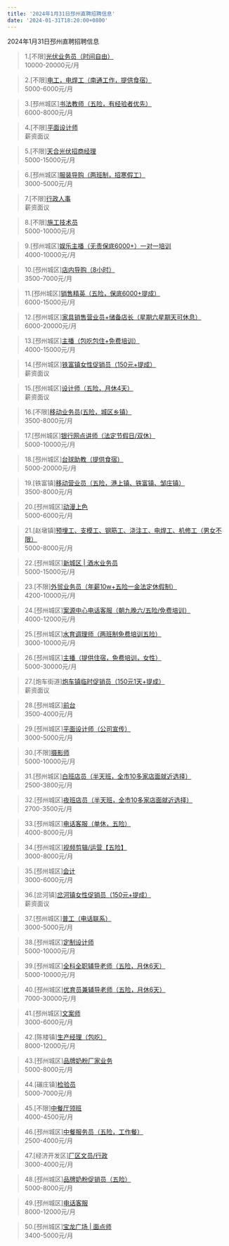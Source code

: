 ```yaml
---
title: '2024年1月31日邳州直聘招聘信息'
date: '2024-01-31T18:20:00+0800'
---
```

2024年1月31日邳州直聘招聘信息
<!--more-->
>1.[不限][光伏业务员（时间自由）](https://www.pizhouzhipin.com/job/26393)<br>
>10000-20000元/月

>2.[不限][电工，电焊工（南通工作，提供食宿）](https://www.pizhouzhipin.com/job/33180)<br>
>5000-6000元/月

>3.[邳州城区][书法教师（五险，有经验者优先）](https://www.pizhouzhipin.com/job/33241)<br>
>6000-8000元/月

>4.[不限][平面设计师](https://www.pizhouzhipin.com/job/32987)<br>
>薪资面议

>5.[不限][天合光伏招商经理](https://www.pizhouzhipin.com/job/31993)<br>
>5000-15000元/月

>6.[邳州城区][服装导购（两班制，招寒假工）](https://www.pizhouzhipin.com/job/32834)<br>
>3000-5000元/月

>7.[不限][行政人事](https://www.pizhouzhipin.com/job/33075)<br>
>薪资面议

>8.[不限][施工技术员](https://www.pizhouzhipin.com/job/31994)<br>
>5000-10000元/月

>9.[邳州城区][娱乐主播（无责保底6000+）一对一培训](https://www.pizhouzhipin.com/job/32908)<br>
>4000-10000元/月

>10.[邳州城区][店内导购（8小时）](https://www.pizhouzhipin.com/job/19771)<br>
>3500-7000元/月

>11.[邳州城区][销售精英（五险，保底6000+提成）](https://www.pizhouzhipin.com/job/6895)<br>
>6000-15000元/月

>12.[邳州城区][家具销售营业员+储备店长（星期六星期天可休息）](https://www.pizhouzhipin.com/job/27945)<br>
>6000-20000元/月

>13.[邳州城区][主播（包吃包住+免费培训）](https://www.pizhouzhipin.com/job/32909)<br>
>4000-15000元/月

>14.[邳州城区][铁富镇女性促销员（150元+提成）](https://www.pizhouzhipin.com/job/32942)<br>
>薪资面议

>15.[邳州城区][设计师（五险，月休4天）](https://www.pizhouzhipin.com/job/25117)<br>
>薪资面议

>16.[不限][移动业务员(五险，城区乡镇）](https://www.pizhouzhipin.com/job/33150)<br>
>3500-8000元/月

>17.[邳州城区][银行网点讲师（法定节假日/双休）](https://www.pizhouzhipin.com/job/29686)<br>
>5000-10000元/月

>18.[邳州城区][台球助教（提供食宿）](https://www.pizhouzhipin.com/job/32072)<br>
>5000-20000元/月

>19.[铁富镇][移动营业员（五险，港上镇、铁富镇、邹庄镇）](https://www.pizhouzhipin.com/job/32896)<br>
>3500-8000元/月

>20.[邳州城区][动漫上色](https://www.pizhouzhipin.com/job/32950)<br>
>5000-6000元/月

>21.[赵墩镇][预埋工、支模工、钢筋工、浇注工、电焊工、机修工（男女不限）](https://www.pizhouzhipin.com/job/33199)<br>
>5000-8000元/月

>22.[邳州城区][新城区 | 酒水业务员](https://www.pizhouzhipin.com/job/32800)<br>
>5000-15000元/月

>23.[不限][外贸业务员（年薪10w+五险一金法定休假制）](https://www.pizhouzhipin.com/job/30961)<br>
>4200-10000元/月

>24.[邳州城区][案源中心电话客服（朝九晚六/五险/免费培训）](https://www.pizhouzhipin.com/job/31950)<br>
>4000-12000元/月

>25.[邳州城区][水育调理师（两班制免费培训五险）](https://www.pizhouzhipin.com/job/7647)<br>
>3000-10000元/月

>26.[邳州城区][主播（提供住宿，免费培训，女性）](https://www.pizhouzhipin.com/job/30727)<br>
>5000-30000元/月

>27.[炮车街道][炮车镇临时促销员（150元1天+提成）](https://www.pizhouzhipin.com/job/33242)<br>
>薪资面议

>28.[邳州城区][前台](https://www.pizhouzhipin.com/job/33239)<br>
>3500-4000元/月

>29.[邳州城区][平面设计师（公司宣传）](https://www.pizhouzhipin.com/job/33113)<br>
>3000-5000元/月

>30.[不限][摄影师](https://www.pizhouzhipin.com/job/33181)<br>
>5000-10000元/月

>31.[邳州城区][白班店员（半天班，全市10多家店面就近选择）](https://www.pizhouzhipin.com/job/26173)<br>
>2500-3800元/月

>32.[邳州城区][夜班店员（半天班，全市10多家店面就近选择）](https://www.pizhouzhipin.com/job/26174)<br>
>2700-3500元/月

>33.[邳州城区][电话客服（单休，五险）](https://www.pizhouzhipin.com/job/24363)<br>
>4000-8000元/月

>34.[邳州城区][视频剪辑/运营【五险】](https://www.pizhouzhipin.com/job/23460)<br>
>3000-8000元/月

>35.[邳州城区][会计](https://www.pizhouzhipin.com/job/32315)<br>
>3000-6000元/月

>36.[岔河镇][岔河镇女性促销员（150元+提成）](https://www.pizhouzhipin.com/job/33230)<br>
>薪资面议

>37.[邳州城区][普工（电话联系）](https://www.pizhouzhipin.com/job/29367)<br>
>3000-5000元/月

>38.[邳州城区][定制设计师](https://www.pizhouzhipin.com/job/28553)<br>
>5000-10000元/月

>39.[邳州城区][全科全职辅导老师（五险，月休6天）](https://www.pizhouzhipin.com/job/26697)<br>
>5000-10000元/月

>40.[邳州城区][优育员兼辅导老师（五险，月休6天）](https://www.pizhouzhipin.com/job/26696)<br>
>7000-30000元/月

>41.[邳州城区][文案师](https://www.pizhouzhipin.com/job/33231)<br>
>3000-6000元/月

>42.[陈楼镇][生产经理（包吃）](https://www.pizhouzhipin.com/job/33233)<br>
>8000-12000元/月

>43.[邳州城区][品牌奶粉厂家业务](https://www.pizhouzhipin.com/job/31791)<br>
>5000-8000元/月

>44.[碾庄镇][检验员](https://www.pizhouzhipin.com/job/33196)<br>
>5000-7000元/月

>45.[不限][中餐厅领班](https://www.pizhouzhipin.com/job/30181)<br>
>4000-4500元/月

>46.[邳州城区][中餐服务员（五险，工作餐）](https://www.pizhouzhipin.com/job/27064)<br>
>2500-4000元/月

>47.[经济开发区][厂区文员/行政](https://www.pizhouzhipin.com/job/32606)<br>
>3000-4000元/月

>48.[邳州城区][品牌奶粉促销员（五险）](https://www.pizhouzhipin.com/job/18610)<br>
>5000-8000元/月

>49.[邳州城区][电话客服](https://www.pizhouzhipin.com/job/33238)<br>
>8000-12000元/月

>50.[邳州城区][宝龙广场 | 面点师](https://www.pizhouzhipin.com/job/33204)<br>
>3400-5000元/月

